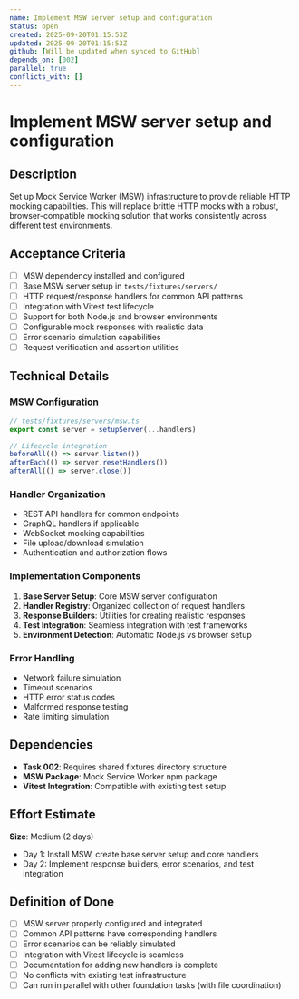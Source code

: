 ```yaml
---
name: Implement MSW server setup and configuration
status: open
created: 2025-09-20T01:15:53Z
updated: 2025-09-20T01:15:53Z
github: [Will be updated when synced to GitHub]
depends_on: [002]
parallel: true
conflicts_with: []
---
```


# Implement MSW server setup and configuration

## Description

Set up Mock Service Worker (MSW) infrastructure to provide reliable HTTP mocking
capabilities. This will replace brittle HTTP mocks with a robust,
browser-compatible mocking solution that works consistently across different
test environments.

## Acceptance Criteria

- [ ] MSW dependency installed and configured
- [ ] Base MSW server setup in `tests/fixtures/servers/`
- [ ] HTTP request/response handlers for common API patterns
- [ ] Integration with Vitest test lifecycle
- [ ] Support for both Node.js and browser environments
- [ ] Configurable mock responses with realistic data
- [ ] Error scenario simulation capabilities
- [ ] Request verification and assertion utilities

## Technical Details

### MSW Configuration

```typescript
// tests/fixtures/servers/msw.ts
export const server = setupServer(...handlers)

// Lifecycle integration
beforeAll(() => server.listen())
afterEach(() => server.resetHandlers())
afterAll(() => server.close())
```

### Handler Organization

- REST API handlers for common endpoints
- GraphQL handlers if applicable
- WebSocket mocking capabilities
- File upload/download simulation
- Authentication and authorization flows

### Implementation Components

1. **Base Server Setup**: Core MSW server configuration
2. **Handler Registry**: Organized collection of request handlers
3. **Response Builders**: Utilities for creating realistic responses
4. **Test Integration**: Seamless integration with test frameworks
5. **Environment Detection**: Automatic Node.js vs browser setup

### Error Handling

- Network failure simulation
- Timeout scenarios
- HTTP error status codes
- Malformed response testing
- Rate limiting simulation

## Dependencies

- **Task 002**: Requires shared fixtures directory structure
- **MSW Package**: Mock Service Worker npm package
- **Vitest Integration**: Compatible with existing test setup

## Effort Estimate

**Size**: Medium (2 days)

- Day 1: Install MSW, create base server setup and core handlers
- Day 2: Implement response builders, error scenarios, and test integration

## Definition of Done

- [ ] MSW server properly configured and integrated
- [ ] Common API patterns have corresponding handlers
- [ ] Error scenarios can be reliably simulated
- [ ] Integration with Vitest lifecycle is seamless
- [ ] Documentation for adding new handlers is complete
- [ ] No conflicts with existing test infrastructure
- [ ] Can run in parallel with other foundation tasks (with file coordination)

